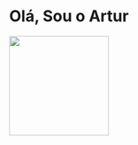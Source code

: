 # Olá, Sou o Artur

<div>
  <img height="180" src="https://github-readme-stats.vercel.app/api?username=Tutus442&show_icons=true&theme=radical"
</div>
